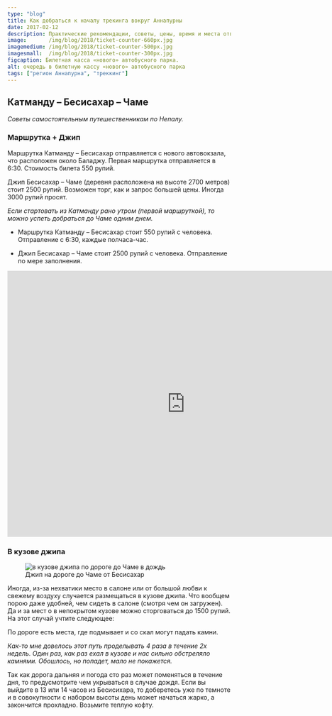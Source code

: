 ```yaml
---
type: "blog"
title: Как добраться к началу трекинга вокруг Аннапурны
date: 2017-02-12
description: Практические рекомендации, советы, цены, время и места отправлений по состоянию на весну на 2017 года.
image:       /img/blog/2018/ticket-counter-660px.jpg
imagemedium: /img/blog/2018/ticket-counter-500px.jpg
imagesmall:  /img/blog/2018/ticket-counter-300px.jpg
figcaption: Билетная касса «нового» автобусного парка.
alt: очередь в билетную кассу «нового» автобусного парка
tags: ["регион Аннапурна", "треккинг"]
---
```


## Катманду – Бесисахар – Чаме

*Советы самостоятельным путешественникам по Непалу.*

### Маршрутка + Джип

Маршрутка Катманду – Бесисахар отправляется с нового автовокзала, что расположен около Баладжу. Первая маршрутка отправляется в 6:30. Стоимость билета 550 рупий.

Джип Бесисахар – Чаме (деревня расположена на высоте 2700 метров) стоит 2500 рупий. Возможен торг, как и запрос большей цены. Иногда 3000 рупий просят.

*Если стартовать из Катманду рано утром (первой маршруткой), то можно успеть добраться до Чаме одним днем.*

* Маршрутка Катманду – Бесисахар стоит 550 рупий с человека.  Отправление с 6:30, каждые полчаса-час.

* Джип Бесисахар – Чаме стоит 2500 рупий с человека. Отправление по мере заполнения.


<p><iframe style="border: 0;" src="https://www.google.com/maps/embed?pb=!1m18!1m12!1m3!1d1248.568489570927!2d85.30799648756417!3d27.733183508876454!2m3!1f0!2f0!3f0!3m2!1i1024!2i768!4f13.1!3m3!1m2!1s0x39eb18dc1d3ae109%3A0x18613d6dc3511853!2sGongabu+Bus+Park!5e0!3m2!1sen!2sru!4v1512200259685" width="800" height="600" frameborder="0" allowfullscreen="allowfullscreen"></iframe></p>


### В кузове джипа

<figure class="pv3 mw7 center">
<picture>
<source media="(min-width: 80em)" srcset="/img/blog/2018/jeep-to-chame-660px.jpg">
<source media="(min-width: 30em)" srcset="/img/blog/2018/jeep-to-chame-500px.jpg">
<source media="(min-width:  1em)" srcset="/img/blog/2018/jeep-to-chame-300px.jpg">
                                <img src="/img/blog/2018/jeep-to-chame-660px.jpg" 
alt="в кузове джипа по дороге до Чаме в дождь" 
class="br1 w-100"/>
</picture>
<figcaption class="f6 grey-3 tc">Джип на дороге до Чаме от Бесисахар</figcaption>
</figure>

Иногда, из-за нехватики место в салоне или от большой любви к свежему воздуху случается размещаться в кузове джипа. Что вообщем порою даже удобней, чем сидеть в салоне (смотря чем он загружен). Да и за мест о в непокрытом кузове можно сторговаться до 1500 рупий. На этот случай учтите следующее:

По дороге есть места, где подмывает и со скал могут падать камни.

*Как-то мне довелось этот путь проделывать 4 раза в течение 2х недель. Один раз, как раз ехал в кузове и нас сильно обстреляло камнями. Обошлось, но попадет, мало не покажется.*

Так как дорога дальняя и погода сто раз может поменяться в течение дня, то предусмотрите чем укрываться в случае дождя. Если вы выйдите в 13 или 14 часов из Бесисихара, то доберетесь уже по темноте и в совокупности с набором высоты день может начаться жарко, а закончится прохладно. Возьмите теплую кофту.